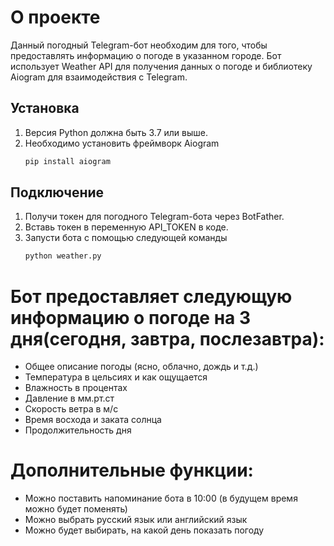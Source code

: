 # О проекте

Данный погодный Telegram-бот необходим для того, чтобы предоставлять информацию о погоде в указанном городе. Бот использует Weather API для получения данных о погоде и библиотеку Aiogram для взаимодействия с Telegram.

## Установка
1. Версия Python должна быть 3.7 или выше.
2. Необходимо установить фреймворк Aiogram
   ```bash
   pip install aiogram
## Подключение
1. Получи токен для погодного Telegram-бота через BotFather.
2. Вставь токен в переменную API_TOKEN в коде.
3. Запусти бота с помощью следующей команды
    ```bash
    python weather.py
# Бот предоставляет следующую информацию о погоде на 3 дня(сегодня, завтра, послезавтра):
- Общее описание погоды (ясно, облачно, дождь и т.д.)
- Температура в цельсиях и как ощущается
- Влажность в процентах
- Давление в мм.рт.ст
- Скорость ветра в м/с
- Время восхода и заката солнца
- Продолжительность дня

# Дополнительные функции:
- Можно поставить напоминание бота в 10:00 (в будущем время можно будет поменять)
- Можно выбрать русский язык или английский язык
- Можно будет выбирать, на какой день показать погоду